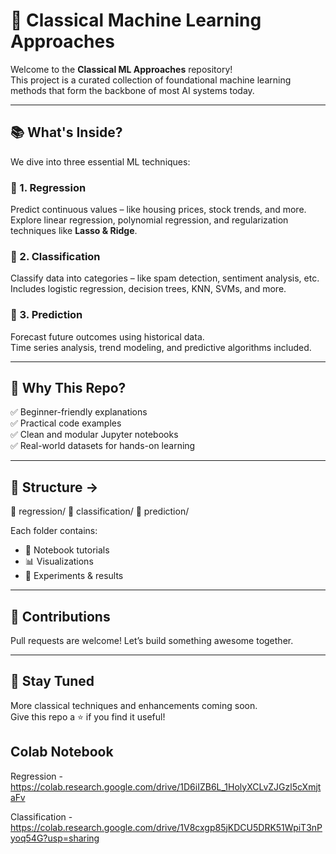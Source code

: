 # 🎯 Classical Machine Learning Approaches

Welcome to the **Classical ML Approaches** repository!  
This project is a curated collection of foundational machine learning methods that form the backbone of most AI systems today.

---

## 📚 What's Inside?

We dive into three essential ML techniques:

### 🔁 1. Regression  
Predict continuous values – like housing prices, stock trends, and more.  
Explore linear regression, polynomial regression, and regularization techniques like **Lasso & Ridge**.

### 🧠 2. Classification  
Classify data into categories – like spam detection, sentiment analysis, etc.  
Includes logistic regression, decision trees, KNN, SVMs, and more.

### 🔮 3. Prediction  
Forecast future outcomes using historical data.  
Time series analysis, trend modeling, and predictive algorithms included.

---

## 🚀 Why This Repo?

✅ Beginner-friendly explanations  
✅ Practical code examples  
✅ Clean and modular Jupyter notebooks  
✅ Real-world datasets for hands-on learning

---

## 📂 Structure ->

📁 regression/
📁 classification/
📁 prediction/


Each folder contains:

- 📘 Notebook tutorials  
- 📊 Visualizations  
- 🧪 Experiments & results  

---

## 🤝 Contributions

Pull requests are welcome! Let’s build something awesome together.

---

## 📌 Stay Tuned

More classical techniques and enhancements coming soon.  
Give this repo a ⭐ if you find it useful!

## Colab Notebook
Regression - https://colab.research.google.com/drive/1D6iIZB6L_1HolyXCLvZJGzl5cXmjtaFv


Classification - https://colab.research.google.com/drive/1V8cxgp85jKDCU5DRK51WpiT3nPyoq54G?usp=sharing
